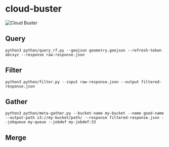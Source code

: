 # cloud-buster

![Cloud Buster](https://user-images.githubusercontent.com/11281373/72390088-cc582a80-3721-11ea-9353-1d0671b684da.jpg)


## Query ##

```
python3 python/query_rf.py --geojson geometry.geojson --refresh-token abcxyz --response raw-response.json
```

## Filter ##

```
python3 python/filter.py --input raw-response.json --output filtered-response.json
```

## Gather ##

```
python3 python/meta-gather.py --bucket-name my-bucket --name good-name --output-path s3://my-bucket/path/ --response filtered-response.json --jobqueue my-queue --jobdef my-jobdef:33
```

## Merge ##

```
```
